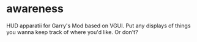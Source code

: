# awareness
HUD apparatii for Garry's Mod based on VGUI. Put any displays of things you wanna keep track of where you'd like. Or don't?
